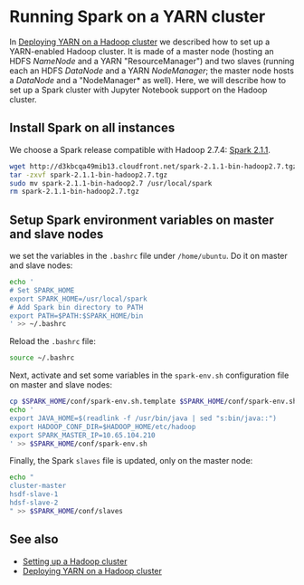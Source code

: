 # Running Spark on a YARN cluster
In [Deploying YARN on a Hadoop cluster](./yarn-cluster-setup.md) we described how to set up a YARN-enabled Hadoop cluster. It is made of a master node (hosting an HDFS *NameNode* and a YARN "ResourceManager") and two slaves (running each an HDFS *DataNode* and a YARN *NodeManager*; the master node hosts a *DataNode* and a "NodeManager* as well). Here, we will describe how to set up a Spark cluster with Jupyter Notebook support on the Hadoop cluster.

## Install Spark on all instances
We choose a Spark release compatible with Hadoop 2.7.4: [Spark 2.1.1](https://spark.apache.org/releases/spark-release-2-1-1.html).

```bash
wget http://d3kbcqa49mib13.cloudfront.net/spark-2.1.1-bin-hadoop2.7.tgz
tar -zxvf spark-2.1.1-bin-hadoop2.7.tgz
sudo mv spark-2.1.1-bin-hadoop2.7 /usr/local/spark
rm spark-2.1.1-bin-hadoop2.7.tgz
```

## Setup Spark environment variables on master and slave nodes
we set the variables in the `.bashrc` file under `/home/ubuntu`. Do it on master and slave nodes:
```bash
echo '
# Set SPARK_HOME
export SPARK_HOME=/usr/local/spark
# Add Spark bin directory to PATH
export PATH=$PATH:$SPARK_HOME/bin
' >> ~/.bashrc
```

Reload the `.bashrc` file:
```bash
source ~/.bashrc
```

Next, activate and set some variables in the `spark-env.sh` configuration file on master and slave nodes:
```bash
cp $SPARK_HOME/conf/spark-env.sh.template $SPARK_HOME/conf/spark-env.sh
echo '
export JAVA_HOME=$(readlink -f /usr/bin/java | sed "s:bin/java::")
export HADOOP_CONF_DIR=$HADOOP_HOME/etc/hadoop
export SPARK_MASTER_IP=10.65.104.210
' >> $SPARK_HOME/conf/spark-env.sh
```

Finally, the Spark `slaves` file is updated, only on the master node:
```bash
echo "
cluster-master
hsdf-slave-1
hdsf-slave-2
" >> $SPARK_HOME/conf/slaves
```

## See also
* [Setting up a Hadoop cluster](./hadoop-cluster-setup.md)
* [Deploying YARN on a Hadoop cluster](./yarn-clusters-setup.md)
